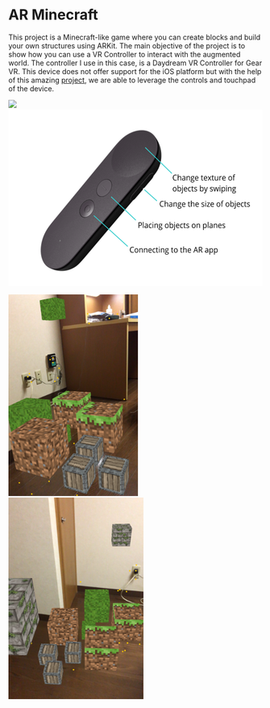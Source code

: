 # AR Minecraft

This project is a Minecraft-like game where you can create blocks and build your own structures using ARKit. The main objective of the project is to show how you can use a VR Controller to interact with the augmented world. The controller I use in this case, is a Daydream VR Controller for Gear VR. This device does not offer support for the iOS platform but with the help of this amazing [project](https://github.com/gizmosachin/Daydream), we are able to leverage the controls and touchpad of the device.

<img src="ARMinecraft.gif" height="350"> <img src="Description.png" height="350"> 

<img src="IMG_1.PNG" height="400"> <img src="IMG_2.PNG" height="400">

